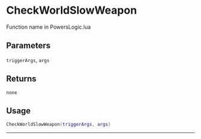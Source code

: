 # CheckWorldSlowWeapon
Function name in PowersLogic.lua
## Parameters
`triggerArgs`, `args`
## Returns
`none`
## Usage
```lua
CheckWorldSlowWeapon(triggerArgs, args)
```
---
